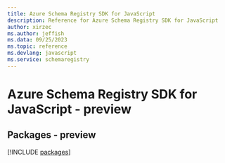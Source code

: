 ```yaml
---
title: Azure Schema Registry SDK for JavaScript
description: Reference for Azure Schema Registry SDK for JavaScript
author: xirzec
ms.author: jeffish
ms.data: 09/25/2023
ms.topic: reference
ms.devlang: javascript
ms.service: schemaregistry
---
```

# Azure Schema Registry SDK for JavaScript - preview
## Packages - preview
[!INCLUDE [packages](schema-registry-index.md)]